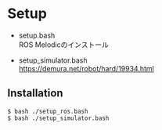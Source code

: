 Setup
===
- setup.bash  
ROS Melodicのインストール

- setup_simulator.bash  
https://demura.net/robot/hard/19934.html

## Installation

```
$ bash ./setup_ros.bash
$ bash ./setup_simulator.bash
```